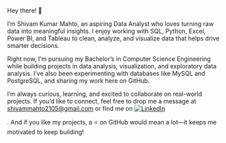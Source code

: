 Hey there! 👋

I’m Shivam Kumar Mahto, an aspiring Data Analyst who loves turning raw data into meaningful insights. I enjoy working with SQL, Python, Excel, Power BI, and Tableau to clean, analyze, and visualize data that helps drive smarter decisions.

Right now, I’m pursuing my Bachelor’s in Computer Science Engineering while building projects in data analysis, visualization, and exploratory data analysis. I’ve also been experimenting with databases like MySQL and PostgreSQL, and sharing my work here on GitHub.

I’m always curious, learning, and excited to collaborate on real-world projects. If you’d like to connect, feel free to drop me a message at shivammahto2105@gmail.com
 or find me on [![LinkedIn](https://img.shields.io/badge/LinkedIn-Connect-blue?logo=linkedin&style=flat-square)]([![LinkedIn](https://img.shields.io/badge/LinkedIn-Connect-blue?logo=linkedin&style=flat-square)](https://www.linkedin.com/in/your-username/)
)

. And if you like my projects, a ⭐ on GitHub would mean a lot—it keeps me motivated to keep building!
